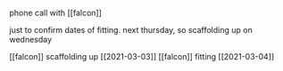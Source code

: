 phone call with [[falcon]]

just to confirm dates of fitting. 
next thursday, so scaffolding up on wednesday

[[falcon]] scaffolding up [[2021-03-03]] 
[[falcon]] fitting [[2021-03-04]]
